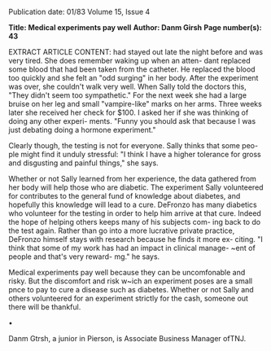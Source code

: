 Publication date: 01/83
Volume 15, Issue 4

**Title: Medical experiments pay well**
**Author: Danm Girsh**
**Page number(s): 43**

EXTRACT ARTICLE CONTENT:
had stayed out late the night before 
and 
was 
very 
tired. 
She does 
remember waking up when an atten-
dant replaced some blood that had 
been taken from the catheter. He 
replaced the blood too quickly and she 
felt an "odd surging" in her body. After 
the experiment was over, she couldn't 
walk very well. When Sally told the 
doctors this, "They didn't seem too 
sympathetic." For the next week she 
had a large bruise on her leg and small 
"vampire-like" marks on her arms. 
Three weeks later she received her 
check for $100. I asked her if she was 
thinking of doing any other experi-
ments. "Funny you should ask that 
because I was just debating doing a 
hormone experiment." 

Clearly though, the testing is not for 
everyone. Sally thinks that some peo-
ple might find it unduly stressful: "I 
think I have a higher tolerance for 
gross and disgusting and painful 
things," she says. 

Whether or not Sally learned from 
her experience, the data gathered from 
her body will help those who are 
diabetic. The experiment Sally 
volunteered for contributes to the 
general fund of knowledge about 
diabetes, and hopefully this knowledge 
will lead to a cure. DeFronzo has 
many diabetics who volunteer for the 
testing in order to help him arrive at 
that cure. Indeed the hope of helping 
others keeps many of his subjects com-
ing back to do the test again. Rather 
than go into a more lucrative private 
practice, DeFronzo himself stays with 
research because he finds it more ex-
citing. "I think that some of my work 
has had an impact in clinical manage-
~ent of people and that's very reward-
mg." he says. 

Medical experiments 
pay well 
because they can be uncomfonable 
and risky. But the discomfort and risk 
w~ich an experiment poses are a small 
pnce to pay to cure a disease such as 
diabetes. Whether or not Sally and 
others volunteered for an experiment 
strictly for the cash, someone out there 
will be thankful. 

• 

Danm Gtrsh, a junior in Pierson, is 
Associate Business Manager ofTNJ.